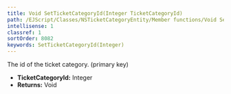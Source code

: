 ```yaml
---
title: Void SetTicketCategoryId(Integer TicketCategoryId)
path: /EJScript/Classes/NSTicketCategoryEntity/Member functions/Void SetTicketCategoryId(Integer p_0)
intellisense: 1
classref: 1
sortOrder: 8082
keywords: SetTicketCategoryId(Integer)
---
```



The id of the ticket category. (primary key)



* **TicketCategoryId:** Integer
* **Returns:** Void


